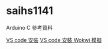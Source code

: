 # saihs1141
Arduino C 參考資料

[VS code 安裝](https://github.com/sywung/saihs1141/blob/main/docs/vscode安裝.md)
[VS code 安裝 Wokwi 模擬](https://github.com/sywung/saihs1141/tree/main/wokwi_template)

